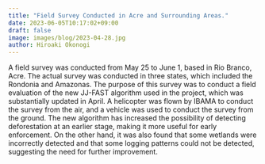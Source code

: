```yaml
---
title: "Field Survey Conducted in Acre and Surrounding Areas."
date: 2023-06-05T10:17:02+09:00
draft: false
image: images/blog/2023-04-28.jpg
author: Hiroaki Okonogi
---
```


A field survey was conducted from May 25 to June 1, based in Rio Branco, Acre.<!--more--> The actual survey was conducted in three states, which included the Rondonia and Amazonas.
The purpose of this survey was to conduct a field evaluation of the new JJ-FAST algorithm used in the project, which was substantially updated in April.
A helicopter was flown by IBAMA to conduct the survey from the air, and a vehicle was used to conduct the survey from the ground.
The new algorithm has increased the possibility of detecting deforestation at an earlier stage, making it more useful for early enforcement. On the other hand, it was also found that some wetlands were incorrectly detected and that some logging patterns could not be detected, suggesting the need for further improvement.
